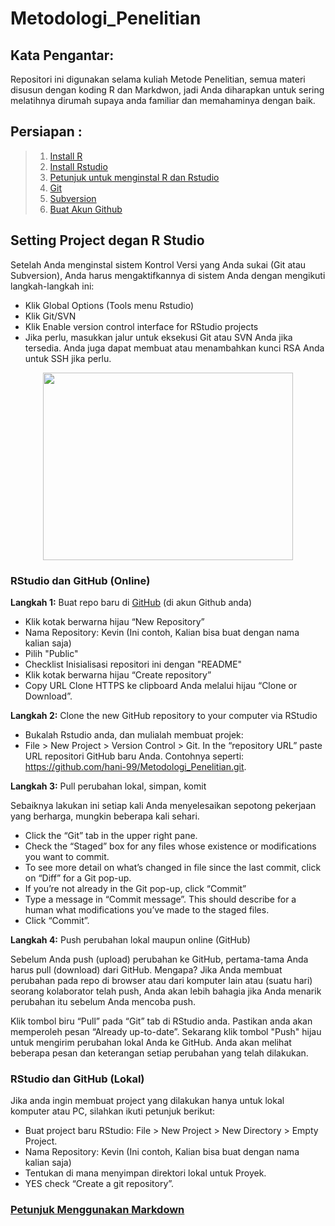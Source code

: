# Metodologi_Penelitian

## Kata Pengantar:
  
Repositori ini digunakan selama kuliah Metode Penelitian, semua materi disusun dengan koding R dan Markdwon, jadi Anda diharapkan untuk sering melatihnya dirumah supaya anda familiar dan memahaminya dengan baik. 

## Persiapan :
> 1. [Install R](https://cran.r-project.org/)
> 2. [Install Rstudio](https://rstudio.com/products/rstudio/)
> 3. [Petunjuk untuk menginstal R dan Rstudio](http://mercury.webster.edu/aleshunas/R_learning_infrastructure/Downloading_R_and_RStudio.html)
> 4. [Git](https://git-scm.com/)
> 5. [Subversion](http://subversion.apache.org/)
> 6. [Buat Akun Github](https://github.com/)

## Setting Project degan R Studio
Setelah Anda menginstal sistem Kontrol Versi yang Anda sukai (Git atau Subversion), Anda harus mengaktifkannya di sistem Anda dengan mengikuti langkah-langkah ini:

* Klik Global Options (Tools menu Rstudio)
* Klik Git/SVN
* Klik Enable version control interface for RStudio projects
* Jika perlu, masukkan jalur untuk eksekusi Git atau SVN Anda jika tersedia. Anda juga dapat membuat atau menambahkan kunci RSA Anda untuk SSH jika perlu.

<p align="center"> 
<img src="https://github.com/Bakti-Siregar/Metodologi_Penelitian/blob/master/Git.png" width="400" height="300">
</p>

### RStudio dan GitHub (Online)

**Langkah 1:**  Buat repo baru di [GitHub](GitHub.com) (di akun Github anda)

* Klik kotak berwarna hijau “New Repository” 
* Nama Repository: Kevin (Ini contoh, Kalian bisa buat dengan nama kalian saja)
* Pilih "Public"
* Checklist Inisialisasi repositori ini dengan "README"
* Klik kotak berwarna hijau “Create repository” 
* Copy URL Clone HTTPS ke clipboard Anda melalui hijau “Clone or Download”.

**Langkah 2:** Clone the new GitHub repository to your computer via RStudio

* Bukalah Rstudio anda, dan mulialah membuat projek:
* File > New Project > Version Control > Git. In the “repository URL” paste URL repositori GitHub baru Anda. Contohnya seperti: https://github.com/hani-99/Metodologi_Penelitian.git.


**Langkah 3:** Pull perubahan lokal, simpan, komit

Sebaiknya lakukan ini setiap kali Anda menyelesaikan sepotong pekerjaan yang berharga, mungkin beberapa kali sehari.

* Click the “Git” tab in the upper right pane.
* Check the “Staged” box for any files whose existence or modifications you want to commit.
* To see more detail on what’s changed in file since the last commit, click on “Diff” for a Git pop-up.
* If you’re not already in the Git pop-up, click “Commit”
* Type a message in “Commit message”. This should describe for a human what modifications you’ve made to the staged files.
* Click “Commit”.

**Langkah 4:** Push perubahan lokal maupun online (GitHub)

Sebelum Anda push (upload) perubahan ke GitHub, pertama-tama Anda harus pull (download) dari GitHub. Mengapa? Jika Anda membuat perubahan pada repo di browser atau dari komputer lain atau (suatu hari) seorang kolaborator telah push, Anda akan lebih bahagia jika Anda menarik perubahan itu sebelum Anda mencoba push.

Klik tombol biru “Pull” pada “Git” tab di RStudio anda. Pastikan anda akan memperoleh pesan “Already up-to-date”. 
Sekarang klik tombol "Push" hijau untuk mengirim perubahan lokal Anda ke GitHub. Anda akan melihat beberapa pesan dan keterangan setiap perubahan yang telah dilakukan.

### RStudio dan GitHub (Lokal)

Jika anda ingin membuat project yang dilakukan hanya untuk lokal komputer atau PC, silahkan ikuti petunjuk berikut:

* Buat project baru RStudio: File > New Project > New Directory > Empty Project.
* Nama Repository: Kevin (Ini contoh, Kalian bisa buat dengan nama kalian saja)
* Tentukan di mana menyimpan direktori lokal untuk Proyek.
* YES check “Create a git repository”.

### [Petunjuk Menggunakan Markdown](https://www.markdownguide.org/basic-syntax/)
<br>
